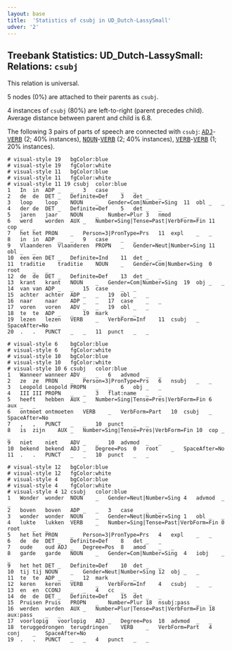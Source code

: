 ```yaml
---
layout: base
title:  'Statistics of csubj in UD_Dutch-LassySmall'
udver: '2'
---
```


## Treebank Statistics: UD_Dutch-LassySmall: Relations: `csubj`

This relation is universal.

5 nodes (0%) are attached to their parents as `csubj`.

4 instances of `csubj` (80%) are left-to-right (parent precedes child).
Average distance between parent and child is 6.8.

The following 3 pairs of parts of speech are connected with `csubj`: <tt><a href="nl_lassysmall-pos-ADJ.html">ADJ</a></tt>-<tt><a href="nl_lassysmall-pos-VERB.html">VERB</a></tt> (2; 40% instances), <tt><a href="nl_lassysmall-pos-NOUN.html">NOUN</a></tt>-<tt><a href="nl_lassysmall-pos-VERB.html">VERB</a></tt> (2; 40% instances), <tt><a href="nl_lassysmall-pos-VERB.html">VERB</a></tt>-<tt><a href="nl_lassysmall-pos-VERB.html">VERB</a></tt> (1; 20% instances).


~~~ conllu
# visual-style 19	bgColor:blue
# visual-style 19	fgColor:white
# visual-style 11	bgColor:blue
# visual-style 11	fgColor:white
# visual-style 11 19 csubj	color:blue
1	In	in	ADP	_	_	3	case	_	_
2	de	de	DET	_	Definite=Def	3	det	_	_
3	loop	loop	NOUN	_	Gender=Com|Number=Sing	11	obl	_	_
4	der	de	DET	_	Definite=Def	5	det	_	_
5	jaren	jaar	NOUN	_	Number=Plur	3	nmod	_	_
6	werd	worden	AUX	_	Number=Sing|Tense=Past|VerbForm=Fin	11	cop	_	_
7	het	het	PRON	_	Person=3|PronType=Prs	11	expl	_	_
8	in	in	ADP	_	_	9	case	_	_
9	Vlaanderen	Vlaanderen	PROPN	_	Gender=Neut|Number=Sing	11	obl	_	_
10	een	een	DET	_	Definite=Ind	11	det	_	_
11	traditie	traditie	NOUN	_	Gender=Com|Number=Sing	0	root	_	_
12	de	de	DET	_	Definite=Def	13	det	_	_
13	krant	krant	NOUN	_	Gender=Com|Number=Sing	19	obj	_	_
14	van	van	ADP	_	_	15	case	_	_
15	achter	achter	ADP	_	_	19	obl	_	_
16	naar	naar	ADP	_	_	17	case	_	_
17	voren	voren	ADV	_	_	19	obl	_	_
18	te	te	ADP	_	_	19	mark	_	_
19	lezen	lezen	VERB	_	VerbForm=Inf	11	csubj	_	SpaceAfter=No
20	.	.	PUNCT	_	_	11	punct	_	_

~~~


~~~ conllu
# visual-style 6	bgColor:blue
# visual-style 6	fgColor:white
# visual-style 10	bgColor:blue
# visual-style 10	fgColor:white
# visual-style 10 6 csubj	color:blue
1	Wanneer	wanneer	ADV	_	_	6	advmod	_	_
2	ze	ze	PRON	_	Person=3|PronType=Prs	6	nsubj	_	_
3	Leopold	Leopold	PROPN	_	_	6	obj	_	_
4	III	III	PROPN	_	_	3	flat:name	_	_
5	heeft	hebben	AUX	_	Number=Sing|Tense=Pres|VerbForm=Fin	6	aux	_	_
6	ontmoet	ontmoeten	VERB	_	VerbForm=Part	10	csubj	_	SpaceAfter=No
7	,	,	PUNCT	_	_	10	punct	_	_
8	is	zijn	AUX	_	Number=Sing|Tense=Pres|VerbForm=Fin	10	cop	_	_
9	niet	niet	ADV	_	_	10	advmod	_	_
10	bekend	bekend	ADJ	_	Degree=Pos	0	root	_	SpaceAfter=No
11	.	.	PUNCT	_	_	10	punct	_	_

~~~


~~~ conllu
# visual-style 12	bgColor:blue
# visual-style 12	fgColor:white
# visual-style 4	bgColor:blue
# visual-style 4	fgColor:white
# visual-style 4 12 csubj	color:blue
1	Wonder	wonder	NOUN	_	Gender=Neut|Number=Sing	4	advmod	_	_
2	boven	boven	ADP	_	_	3	case	_	_
3	wonder	wonder	NOUN	_	Gender=Neut|Number=Sing	1	obl	_	_
4	lukte	lukken	VERB	_	Number=Sing|Tense=Past|VerbForm=Fin	0	root	_	_
5	het	het	PRON	_	Person=3|PronType=Prs	4	expl	_	_
6	de	de	DET	_	Definite=Def	8	det	_	_
7	oude	oud	ADJ	_	Degree=Pos	8	amod	_	_
8	garde	garde	NOUN	_	Gender=Com|Number=Sing	4	iobj	_	_
9	het	het	DET	_	Definite=Def	10	det	_	_
10	tij	tij	NOUN	_	Gender=Neut|Number=Sing	12	obj	_	_
11	te	te	ADP	_	_	12	mark	_	_
12	keren	keren	VERB	_	VerbForm=Inf	4	csubj	_	_
13	en	en	CCONJ	_	_	4	cc	_	_
14	de	de	DET	_	Definite=Def	15	det	_	_
15	Pruisen	Pruis	PROPN	_	Number=Plur	18	nsubj:pass	_	_
16	werden	worden	AUX	_	Number=Plur|Tense=Past|VerbForm=Fin	18	aux:pass	_	_
17	voorlopig	voorlopig	ADJ	_	Degree=Pos	18	advmod	_	_
18	teruggedrongen	terugdringen	VERB	_	VerbForm=Part	4	conj	_	SpaceAfter=No
19	.	.	PUNCT	_	_	4	punct	_	_

~~~



